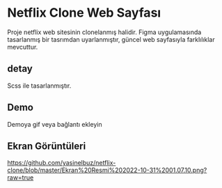 
# Netflix Clone Web Sayfası

Proje netflix web sitesinin clonelanmış halidir. Figma uygulamasında tasarlanmış bir tasrımdan uyarlanmıştır, güncel web sayfasıyla farklılıklar mevcuttur. 




## detay
Scss ile tasarlanmıştır. 

## Demo

Demoya gif veya bağlantı ekleyin

  
## Ekran Görüntüleri

https://github.com/yasinelbuz/netflix-clone/blob/master/Ekran%20Resmi%202022-10-31%2001.07.10.png?raw=true

  
